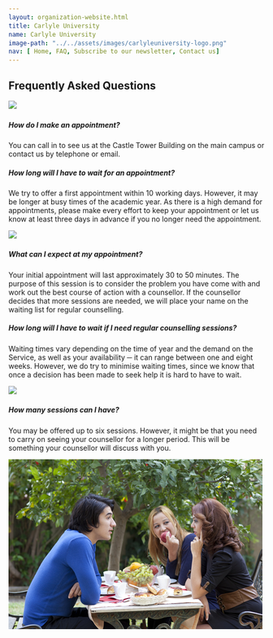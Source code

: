 ```yaml
---
layout: organization-website.html
title: Carlyle University
name: Carlyle University
image-path: "../../assets/images/carlyleuniversity-logo.png"
nav: [ Home, FAQ, Subscribe to our newsletter, Contact us]
---
```

## Frequently Asked Questions

![](../../assets/images/carlyleuniversity1.jpg)

##### **How do I make an appointment?**

You can call in to see us at the Castle Tower Building on the main campus or contact us by telephone or email.

##### **How long will I have to wait for an appointment?**

We try to offer a first appointment within 10 working days. However, it may be longer at busy times of the academic year. As there is a high demand for appointments, please make every effort to keep your appointment or let us know at least three days in advance if you no longer need the appointment.

![](../../assets/images/carlyleuniversity2.jpg)

##### **What can I expect at my appointment?**

Your initial appointment will last approximately 30 to 50 minutes. The purpose of this session is to consider the problem you have come with and work out the best course of action with a counsellor. If the counsellor decides that more sessions are needed, we will place your name on the waiting list for regular counselling.

##### **How long will I have to wait if I need regular counselling sessions?**

Waiting times vary depending on the time of year and the demand on the Service, as well as your availability ─ it can range between one and eight weeks. However, we do try to minimise waiting times, since we know that once a decision has been made to seek help it is hard to have to wait.

![](../../assets/images/carlyleuniversity3.jpg)

##### **How many sessions can I have?**

You may be offered up to six sessions. However, it might be that you need to carry on seeing your counsellor for a longer period. This will be something your counsellor will discuss with you.

![](../../assets/images/carlyleuniversity4.jpg)
